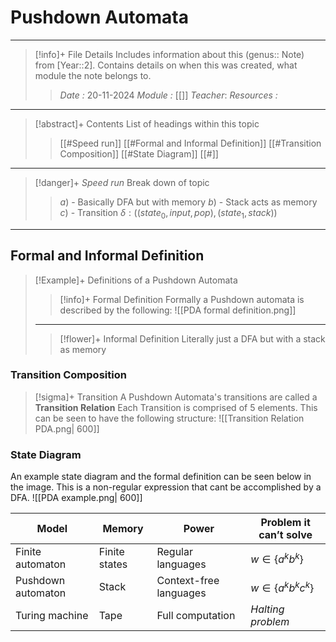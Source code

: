 # Pushdown Automata
---
> [!info]+ File Details
> Includes information about this (genus:: Note) from [Year::2]. Contains details on when this was created, what module the note belongs to.
> > *Date :*  20-11-2024
> > *Module :* [[]]
> > *Teacher*: 
> > *Resources :*

---
> [!abstract]+ Contents
> List of headings within this topic
> > [[#Speed run]]
> [[#Formal and Informal Definition]]
> [[#Transition Composition]]
> [[#State Diagram]]
> [[#]]

--- 
> [!danger]+ *Speed run*
> Break down of topic 
> > $a)$ -  Basically DFA but with memory
> $b)$ -  Stack acts as memory
> $c)$ - Transition $\delta : ((state_0,input,pop), (state_1,stack))$

---

## Formal and Informal Definition 

> [!Example]+ Definitions  of a Pushdown Automata 
> > [!info]+ Formal Definition 
> > Formally a Pushdown automata is described by the following: 
> > ![[PDA formal definition.png]]
> > 
>  ---
> > [!flower]+ Informal Definition 
> > Literally just a DFA but with a stack as memory
> > 

### Transition Composition

> [!sigma]+ Transition
> A Pushdown Automata's transitions are called a **Transition Relation**
> Each Transition is comprised of 5 elements. This can be seen to have the following structure: 
> ![[Transition Relation PDA.png| 600]]
> 

### State Diagram 
An example state diagram and the formal definition can be seen below in the image. This is a non-regular expression that cant be accomplished by a DFA. 
![[PDA example.png| 600]]

| **Model**          | **Memory**    | **Power**              | **Problem it can’t solve** |
| ------------------ | ------------- | ---------------------- | -------------------------- |
| Finite automaton   | Finite states | Regular languages      | $w \in \{ a^k b^k\}$       |
| Pushdown automaton | Stack         | Context-free languages | $w \in \{ a^k b^k c^k\}$   |
| Turing machine     | Tape          | Full computation       | $Halting$ $problem$        |
